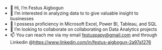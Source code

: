 - 👋 Hi, I’m Festus Aigbogun
- 👀 I’m interested in analyzing data to to give valuable insight to businesses 
- 🌱 I possess proficiency in Microsoft Excel, Power BI, Tableau, and SQL
- 💞️ I’m looking to collaborate on collaborating on Data Analytics projects
- 📫 You can reach me via my email festuspapy@gmail.com and through Linkedin @https://www.linkedin.com/in/festus-aigbogun-2a97a1276

<!---
festusaigbogun/festusaigbogun is a ✨ special ✨ repository because its `README.md` (this file) appears on your GitHub profile.
You can click the Preview link to take a look at your changes.
--->
